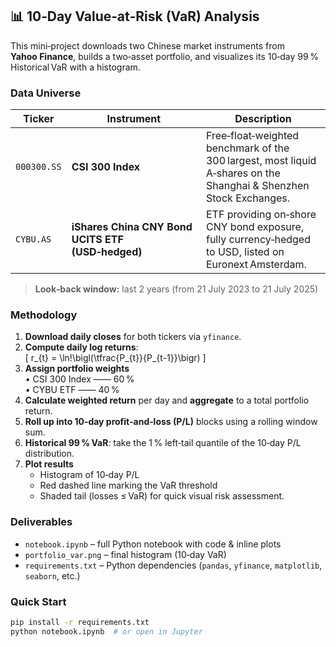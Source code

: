 ## 📊 10‑Day Value‑at‑Risk (VaR) Analysis

This mini‑project downloads two Chinese market instruments from **Yahoo Finance**, builds a two‑asset portfolio, and visualizes its 10‑day 99 % Historical VaR with a histogram.

### Data Universe

| Ticker | Instrument | Description |
|--------|-----------|-------------|
| `000300.SS` | **CSI 300 Index** | Free‑float‑weighted benchmark of the 300 largest, most liquid A‑shares on the Shanghai & Shenzhen Stock Exchanges. |
| `CYBU.AS` | **iShares China CNY Bond UCITS ETF (USD‑hedged)** | ETF providing on‑shore CNY bond exposure, fully currency‑hedged to USD, listed on Euronext Amsterdam. |

> **Look‑back window:** last 2 years (from 21 July 2023 to 21 July 2025)

### Methodology

1. **Download daily closes** for both tickers via `yfinance`.
2. **Compute daily log returns**:  
   \[
   r_{t} = \ln\!\bigl(\tfrac{P_{t}}{P_{t-1}}\bigr)
   \]
3. **Assign portfolio weights**  
   • CSI 300 Index —— 60 %  
   • CYBU ETF —— 40 %
4. **Calculate weighted return** per day and **aggregate** to a total portfolio return.  
5. **Roll up into 10‑day profit‑and‑loss (P/L)** blocks using a rolling window sum.  
6. **Historical 99 % VaR**: take the 1 % left‑tail quantile of the 10‑day P/L distribution.  
7. **Plot results**  
   * Histogram of 10‑day P/L  
   * Red dashed line marking the VaR threshold  
   * Shaded tail (losses ≤ VaR) for quick visual risk assessment.

### Deliverables

- `notebook.ipynb` – full Python notebook with code & inline plots  
- `portfolio_var.png` – final histogram (10‑day VaR)  
- `requirements.txt` – Python dependencies (`pandas`, `yfinance`, `matplotlib`, `seaborn`, etc.)

### Quick Start

```bash
pip install -r requirements.txt
python notebook.ipynb  # or open in Jupyter
